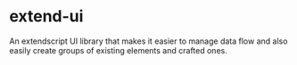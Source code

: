 # extend-ui
An extendscript UI library that makes it easier to manage data flow and also easily create groups of existing elements and crafted ones.
